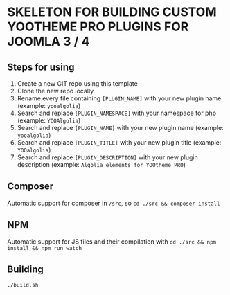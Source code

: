# SKELETON FOR BUILDING CUSTOM YOOTHEME PRO PLUGINS FOR JOOMLA 3 / 4

## Steps for using
1. Create a new GIT repo using this template
2. Clone the new repo locally
3. Rename every file containing `[PLUGIN_NAME]` with your new plugin name (example: `yooalgolia`)
4. Search and replace `[PLUGIN_NAMESPACE]` with your namespace for php (example: `YOOAlgolia`)
5. Search and replace `[PLUGIN_NAME]` with your new plugin name (example: `yooalgolia`)
6. Search and replace `[PLUGIN_TITLE]` with your new plugin title (example: `YOOalgolia`)
7. Search and replace `[PLUGIN_DESCRIPTION]` with your new plugin description (example: `Algolia elements for YOOtheme PRO`)

## Composer
Automatic support for composer in `/src`, so `cd ./src && composer install`

## NPM
Automatic support for JS files and their compilation with `cd ./src && npm install && npm run watch`

## Building
```
./build.sh
```
